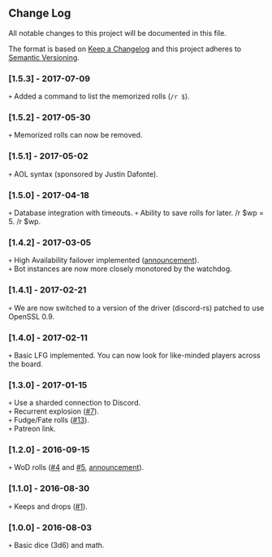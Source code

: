 ## Change Log
All notable changes to this project will be documented in this file.

The format is based on [Keep a Changelog](http://keepachangelog.com/) and this project adheres to [Semantic Versioning](http://semver.org/).

### [1.5.3] - 2017-07-09
`+` Added a command to list the memorized rolls (`/r $`).

### [1.5.2] - 2017-05-30
`+` Memorized rolls can now be removed.

### [1.5.1] - 2017-05-02
`+` AOL syntax (sponsored by Justin Dafonte).

### [1.5.0] - 2017-04-18
`+` Database integration with timeouts.
`+` Ability to save rolls for later. /r $wp = 5. /r $wp.

### [1.4.2] - 2017-03-05
`+` High Availability failover implemented ([announcement](https://www.reddit.com/r/discordapp/comments/5xjqia/the_bots_on_high_and_available/)).  
`+` Bot instances are now more closely monotored by the watchdog.

### [1.4.1] - 2017-02-21
`+` We are now switched to a version of the driver (discord-rs) patched to use OpenSSL 0.9.

### [1.4.0] - 2017-02-11
`+` Basic LFG implemented. You can now look for like-minded players across the board.

### [1.3.0] - 2017-01-15
`+` Use a sharded connection to Discord.  
`+` Recurrent explosion ([#7](https://github.com/ArtemGr/Sidekick/issues/7)).  
`+` Fudge/Fate rolls ([#13](https://github.com/ArtemGr/Sidekick/issues/13)).  
`+` Patreon link.

### [1.2.0] - 2016-09-15
`+` WoD rolls ([#4](https://github.com/ArtemGr/Sidekick/issues/4) and [#5](https://github.com/ArtemGr/Sidekick/issues/5),
[announcement](https://www.reddit.com/r/discordapp/comments/53hdz1/wod_support_landed_in_sidekick/)).

### [1.1.0] - 2016-08-30
`+` Keeps and drops ([#1](https://github.com/ArtemGr/Sidekick/issues/1)).

### [1.0.0] - 2016-08-03
`+` Basic dice (3d6) and math.
